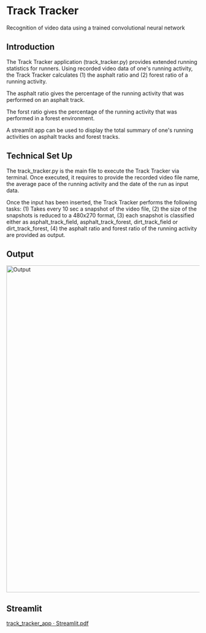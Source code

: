 # Track Tracker
Recognition of video data using a trained convolutional neural network

## Introduction

The Track Tracker application (track_tracker.py) provides extended running statistics for runners. Using recorded video data of one's running activity, the Track Tracker calculates (1) the asphalt ratio and (2) forest ratio of a running activity.

The asphalt ratio gives the percentage of the running activity that was performed on an asphalt track.

The forst ratio gives the percentage of the running activity that was performed in a forest environment. 

A streamlit app can be used to display the total summary of one's running activities on asphalt tracks and forest tracks.

## Technical Set Up

The track_tracker.py is the main file to execute the Track Tracker via terminal. Once executed, it requires to provide the recorded video file name, the average pace of the running activity and the date of the run as input data.

Once the input has been inserted, the Track Tracker performs the following tasks:
(1) Takes every 10 sec a snapshot of the video file,
(2) the size of the snapshots is reduced to a 480x270 format,
(3) each snapshot is classified either as asphalt_track_field, asphalt_track_forest, dirt_track_field or dirt_track_forest,
(4) the asphalt ratio and forest ratio of the running activity are provided as output.

## Output



<img width="852" alt="Output" src="https://user-images.githubusercontent.com/32552374/198860510-3e867ccb-7800-47c2-8664-62c852de107e.png">


## Streamlit

[track_tracker_app · Streamlit.pdf](https://github.com/tschustice/Track-Tracker/files/9894985/track_tracker_app.Streamlit.pdf)


